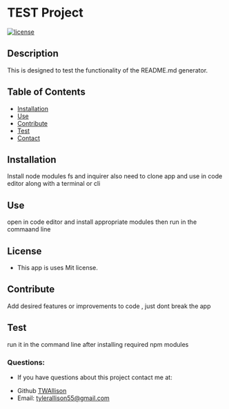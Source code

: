 
  
  # TEST Project


  [![license](https://img.shields.io/badge/license-Mit-success)](https://shields.io)

  ## Description
  This is designed to test the functionality of the README.md generator.

  ## Table of Contents
  * [Installation](#installation)
  * [Use](#use)
  * [Contribute](#contribute)
  * [Test](#test)
  * [Contact](#contact)
  

  ## Installation
  Install node modules fs and inquirer also need to clone app and use in code editor along with a terminal or cli

  ## Use
  open in code editor and install appropriate modules then run in the commaand line 


  ## License
  * This app is uses Mit license.


  ## Contribute
  Add desired features or improvements to code , just dont break the app 


  ## Test
  run it in the command line after installing required npm modules

  ### Questions:
  * If you have questions about this project contact me at:
  - Github [TWAllison](https://github.com/TWAllison)
  - Email: tylerallison55@gmail.com
  